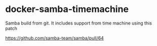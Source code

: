 # docker-samba-timemachine

Samba build from git. It includes support from time machine using this patch

https://github.com/samba-team/samba/pull/64
